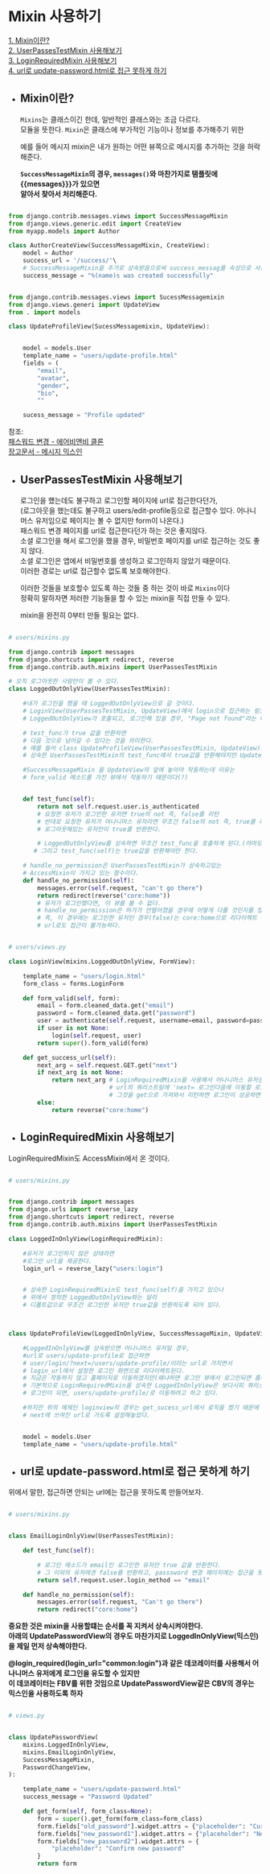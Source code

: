 # Mixin 사용하기

[1. Mixin이란?](#Mixin이란)  
[2. UserPassesTestMixin 사용해보기](#UserPassesTestMixin-사용해보기)  
[3. LoginRequiredMixin 사용해보기](#LoginRequiredMixin-사용해보기)  
[4. url로 update-password.html로 접근 못하게 하기](#url로-update-passwordhtml로-접근-못하게-하기)  



 - ## Mixin이란?  

   `Mixins`는 클래스이긴 한데, 일반적인 클래스와는 조금 다르다.  
   모듈을 뜻한다. 
   `Mixin`은 클래스에 부가적인 기능이나 정보를 추가해주기 위한  

    예를 들어 메시지 mixin은 내가 원하는 어떤 뷰쪽으로 메시지를 추가하는 것을 허락해준다.  

    **`SuccessMessageMixin`의 경우, `messages()`와 마찬가지로 탬플릿에 {{messages}}}가 있으면**  
    **알아서 찾아서 처리해준다.**  

```python

from django.contrib.messages.views import SuccessMessageMixin
from django.views.generic.edit import CreateView
from myapp.models import Author

class AuthorCreateView(SuccessMessageMixin, CreateView):
    model = Author
    success_url = '/success/'\
    # SuccessMessageMixin을 추가로 상속받음으로써 success_messag를 속성으로 사용할 수 있게 된 것이다.  
    success_message = "%(name)s was created successfully"

```


```python

from django.contrib.messages.views import SucessMessagemixin
from django.views.generi import UpdateView
from . import models

class UpdateProfileView(SucessMessagemixin, UpdateView):


    model = models.User
    template_name = "users/update-profile.html" 
    fields = (
        "email",
        "avatar",
        "gender",
        "bio",
        ""

    sucess_message = "Profile updated"

```


참조:  
[패스워드 변경 - 에어비앤비 클론](https://velog.io/@jewon119/Django-%EA%B8%B0%EC%B4%88-Profile-Page)  
[장고문서 - 메시지 믹스인 ](https://docs.djangoproject.com/en/3.2/ref/contrib/messages/)

 - ## UserPassesTestMixin 사용해보기 


   로그인을 헀는데도 불구하고 로그인할 페이지에 url로 접근한다던가,  
   (로그아웃을 했는데도 불구하고 users/edit-profile등으로 접근할수 있다. 어나니머스 유저임으로 페이지는 볼 수 없지만 form이 나온다.)  
   패스워드 변경 페이지를 url로 접근한다던가 하는 것은 좋지않다.  
   소셜 로그인을 해서 로그인을 했을 경우, 비밀번호 페이지를 url로 접근하는 것도 좋지 않다.  
   소셜 로그인은 앱에서 비밀번호를 생성하고 로그인하지 않았기 때문이다.  
   이러한 경로는 url로 접근할수 없도록 보호해야한다.  
   

   이러한 것들을 보호할수 있도록 하는 것들 중 하는 것이 바로 `Mixins`이다  
   정확히 말하자면 저러한 기능들을 할 수 있는 mixin을 직접 만들 수 있다.  
   

   mixin을 완전히 0부터 만들 필요는 없다.  


```python

# users/mixins.py

from django.contrib import messages
from django.shortcuts import redirect, reverse
from django.contrib.auth.mixins import UserPassesTestMixin

# 오직 로그아웃한 사람만이 볼 수 있다. 
class LoggedOutOnlyView(UserPassesTestMixin):

    #내가 로그인을 했을 때 LoggedOutOnlyView으로 갈 것이다.  
    # LoginView(UserPassesTestMixin, UpdateView)에서 login으로 접근하는 링크나 url을 요청할 경우  
    # LoggedOutOnlyView가 호출되고, 로그인해 있을 경우, "Page not found"라는 메시지와 함께, 홈페이지로 리다이렉트된다.  

    # test_func가 true 값을 반환하면  
    # 다음 것으로 넘어갈 수 있다는 것을 의미한다.
    # 예를 들어 class UpdateProfileView(UserPassesTestMixin, UpdateView)으로 되어 있다면
    # 상속한 UserPassesTestMixin의 test_func에서 true값을 반환해야지만 UpdateView으로 넘어간다.  

    #SuccessMessageMixin 을 UpdateView의 앞에 놓아야 작동하는데 이유는
    # form_valid 메소드를 가진 뷰에서 작동하기 때문이다(?)


    def test_func(self):
        return not self.request.user.is_authenticated
        # 요청한 유저가 로그인한 유저면 true의 not 즉, false를 리턴
        # 반대로 요청한 유저가 어나니머스 유저라면 무조건 false의 not 즉, true를 리턴함으로
        # 로그아웃해있는 유저만이 true를 반환한다.

        # LoggedOutOnlyView를 상속하면 무조건 test_func을 호출하게 된다.(아마도 UserPassesTestMixin에서 자동으로 호출하게 하는 기능이 있나보다) 
       # 그리고 test_func(self)는 true값을 반환해야만 한다.  

    # handle_no_permission은 UserPassesTestMixin가 상속하고있는 
    # AccessMixin이 가지고 있는 함수이다. 
    def handle_no_permission(self):
        messages.error(self.request, "can't go there")
        return redirect(reverse("core:home"))
        # 유저가 로그인했다면, 이 뷰를 볼 수 없다. 
        # handle_no_permission은 허가가 안떨어졌을 경우에 어떻게 다룰 것인지를 정의하는 함수다. 
        # 즉, 이 경우에는 로그인한 유저인 경우(false)는 core:home으로 리다이렉트 된다. 
        # url로도 접근이 불가능하다.  


```


```python

# users/views.py

class LoginView(mixins.LoggedOutOnlyView, FormView):

    template_name = "users/login.html"
    form_class = forms.LoginForm

    def form_valid(self, form):
        email = form.cleaned_data.get("email")
        password = form.cleaned_data.get("password")
        user = authenticate(self.request, username=email, password=password)
        if user is not None:
            login(self.request, user)
        return super().form_valid(form)

    def get_success_url(self):
        next_arg = self.request.GET.get("next")
        if next_arg is not None:
            return next_arg # LoginRequiredMixin을 사용해서 어나니머스 유저상태에서 로그인이 필요한 url로 이동했을 경우
                            # url의 쿼리스트링에 'next= 로그인다음에 이동할 로그인이 필요한 url'이 입력되고
                            # 그것을 get으로 가져와서 리턴하면 로그인이 성공하면 next 인자에 쓰여진 url로 이동된다.  
        else:
            return reverse("core:home")

```

- ## LoginRequiredMixin 사용해보기  


LoginRequiredMixin도 AccessMixin에서 온 것이다.  



```python

# users/mixins.py


from django.contrib import messages
from django.urls import reverse_lazy
from django.shortcuts import redirect, reverse
from django.contrib.auth.mixins import UserPassesTestMixin

class LoggedInOnlyView(LoginRequiredMixin):

    #유저가 로그인하지 않은 상태라면
    #로그인 url을 제공한다.  
    login_url = reverse_lazy("users:login")


    # 상속한 LoginRequiredMixin도 test_func(self)을 가지고 있으나
    # 위에서 정의한 LoggedOutOnlyView와는 달리 
    # 디폴트값으로 무조건 로그인한 유저만 true값을 반환하도록 되어 있다. 

```


```python


class UpdateProfileView(LoggedInOnlyView, SuccessMessageMixin, UpdateView):

    #LoggedInOnlyView를 상속받으면 어나니머스 유저일 경우, 
    #url로 users/update-profile로 접근하면 
    # user/login/?next=/users/update-profile/이라는 url로 가지면서
    # login_url에서 설정한 로그인 화면으로 리다이렉트된다. 
    # 지금은 작동하지 않고 홈페이지로 이동하겠지만(왜냐하면 로그인 뷰에서 로그인되면 홈페이지로 이동하도록 sucess_url을 정의했기 떄문에) 
    # 기본적으로 LoginRequiredMixin을 상속한 LoggedInOnlyView은 보다시피 쿼리스트링에 나와있는 것처럼
    # 로그인이 되면, users/update-profile/로 이동하려고 하고 있다.  

    #하지만 위의 예제인 loginview의 경우는 get_sucess_url에서 로직을 짰기 때문에 믹스인을 상속받은 경우(next 인자가 있을 경우)
    # next에 쓰여진 url로 가도록 설정해놓았다.  


    model = models.User
    template_name = "users/update-profile.html"


```

- ## url로 update-password.html로 접근 못하게 하기


위에서 말한, 접근하면 안되는 url에는 접근을 못하도록 만들어보자.  


```python

# users/mixins.py


class EmailLoginOnlyView(UserPassesTestMixin):

    def test_func(self):

        # 로그인 메소드가 email인 로그인한 유저만 true 값을 반환한다.
        # 그 이외의 유저에겐 false를 반환하고, passsword 변경 페이지에는 접근을 못하게 한다.(UpdatepasswordView 자체를 사용 못한다)
        return self.request.user.login_method == "email"

    def handle_no_permission(self):
        messages.error(self.request, "Can't go there")
        return redirect("core:home")


```

**중요한 것은 mixin을 사용할떄는 순서를 꼭 지켜서 상속시켜야한다.**  
**아래의 UpdatePasswordView의 경우도 마찬가지로 LoggedInOnlyView(믹스인)을 제일 먼저 상속해야한다.**


**@login_required(login_url="common:login")과 같은 데코레이터를 사용해서 어나니머스 유저에게 로그인을 유도할 수 있지만**  
**이 데코레이터는 FBV를 위한 것임으로 UpdatePasswordView같은 CBV의 경우는 믹스인을 사용하도록 하자**  




```python

# views.py


class UpdatePasswordView(
    mixins.LoggedInOnlyView,
    mixins.EmailLoginOnlyView,
    SuccessMessageMixin,
    PasswordChangeView,
):

    template_name = "users/update-password.html"
    success_message = "Password Updated"

    def get_form(self, form_class=None):
        form = super().get_form(form_class=form_class)
        form.fields["old_password"].widget.attrs = {"placeholder": "Current Password"}
        form.fields["new_password1"].widget.attrs = {"placeholder": "New password"}
        form.fields["new_password2"].widget.attrs = {
            "placeholder": "Confirm new password"
        }
        return form



```